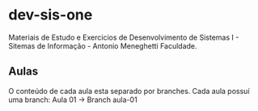 # dev-sis-one
Materiais de Estudo e Exercicios de Desenvolvimento de Sistemas I - Sitemas de Informação - Antonio Meneghetti Faculdade.

## Aulas
O conteúdo de cada aula esta separado por branches.
Cada aula possuí uma branch: Aula 01 -> Branch aula-01
